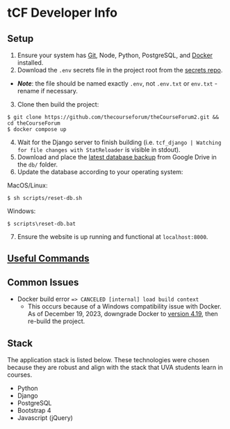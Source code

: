 # tCF Developer Info

## Setup

1. Ensure your system has [Git](https://git-scm.com/book/en/v2/Getting-Started-Installing-Git), Node, Python, PostgreSQL, and [Docker](https://docs.docker.com/install/) installed.
2. Download the `.env` secrets file in the project root from the [secrets repo](https://github.com/thecourseforum/tCF-Secrets/blob/master/.env).
- *__Note__*: the file should be named exactly `.env`, not `.env.txt` or `env.txt` - rename if necessary.
3. Clone then build the project:
```console
$ git clone https://github.com/thecourseforum/theCourseForum2.git && cd theCourseForum
$ docker compose up
```
4. Wait for the Django server to finish building (i.e. `tcf_django | Watching for file changes with StatReloader` is visible in stdout).
5. Download and place the [latest database backup](https://drive.google.com/drive/u/0/folders/1a7OkHkepOBWKiDou8nEhpAG41IzLi7mh) from Google Drive in the `db/` folder.
6. Update the database according to your operating system:

MacOS/Linux:
```console
$ sh scripts/reset-db.sh
```
Windows:
```console
$ scripts\reset-db.bat
```
7. Ensure the website is up running and functional at `localhost:8000`.

## [Useful Commands](docs/useful-commands.md)

## Common Issues

- Docker build error `=> CANCELED [internal] load build context`
  - This occurs because of a Windows compatibility issue with Docker. As of December 19, 2023, downgrade Docker to [version 4.19](https://docs.docker.com/desktop/release-notes/#4190), then re-build the project.

## Stack

The application stack is listed below. These technologies were chosen because they are robust and align with the stack that UVA students learn in courses.

- Python
- Django
- PostgreSQL
- Bootstrap 4
- Javascript (jQuery)
